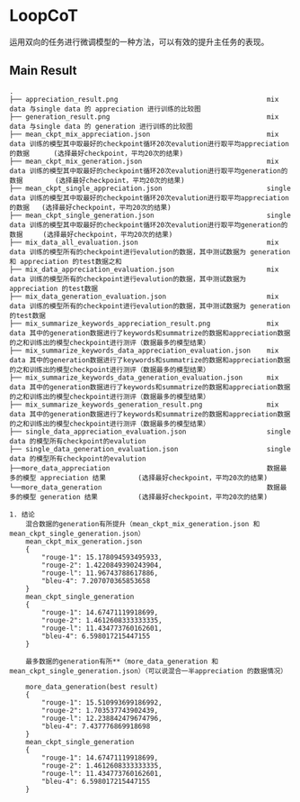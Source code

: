# LoopCoT
运用双向的任务进行微调模型的一种方法，可以有效的提升主任务的表现。

## Main Result
    .
    ├── appreciation_result.png                                     mix data 与single data 的 appreciation 进行训练的比较图
    ├── generation_result.png                                       mix data 与single data 的 generation 进行训练的比较图
    ├── mean_ckpt_mix_appreciation.json                             mix data 训练的模型其中取最好的checkpoint循环20次evalution进行取平均appreciation的数据      (选择最好checkpoint，平均20次的结果)
    ├── mean_ckpt_mix_generation.json                               mix data 训练的模型其中取最好的checkpoint循环20次evalution进行取平均generation的数据        (选择最好checkpoint，平均20次的结果)
    ├── mean_ckpt_single_appreciation.json                          single data 训练的模型其中取最好的checkpoint循环20次evalution进行取平均appreciation的数据   (选择最好checkpoint，平均20次的结果)
    ├── mean_ckpt_single_generation.json                            single data 训练的模型其中取最好的checkpoint循环20次evalution进行取平均generation的数据     (选择最好checkpoint，平均20次的结果)
    ├── mix_data_all_evaluation.json                                mix data 训练的模型所有的checkpoint进行evalution的数据，其中测试数据为 generation 和 appreciation 的test数据之和
    ├── mix_data_appreciation_evaluation.json                       mix data 训练的模型所有的checkpoint进行evalution的数据，其中测试数据为 appreciation 的test数据
    ├── mix_data_generation_evaluation.json                         mix data 训练的模型所有的checkpoint进行evalution的数据，其中测试数据为 generation 的test数据
    ├── mix_summarize_keywords_appreciation_result.png              mix data 其中的generation数据进行了keywords和summatrize的数据和appreciation数据的之和训练出的模型checkpoint进行测评（数据最多的模型结果）
    ├── mix_summarize_keywords_data_appreciation_evaluation.json    mix data 其中的generation数据进行了keywords和summatrize的数据和appreciation数据的之和训练出的模型checkpoint进行测评（数据最多的模型结果）
    ├── mix_summarize_keywords_data_generation_evaluation.json      mix data 其中的generation数据进行了keywords和summatrize的数据和appreciation数据的之和训练出的模型checkpoint进行测评（数据最多的模型结果）
    ├── mix_summarize_keywords_generation_result.png                mix data 其中的generation数据进行了keywords和summatrize的数据和appreciation数据的之和训练出的模型checkpoint进行测评（数据最多的模型结果）
    ├── single_data_appreciation_evaluation.json                    single data 的模型所有checkpoint的evalution
    ├── single_data_generation_evaluation.json                      single data 的模型所有checkpoint的evalution
    ├──more_data_appreciation                                       数据最多的模型 appreciation 结果        (选择最好checkpoint，平均20次的结果)
    └──more_data_generation                                         数据最多的模型 generation 结果          (选择最好checkpoint，平均20次的结果)

    1. 结论
        混合数据的generation有所提升（mean_ckpt_mix_generation.json 和 mean_ckpt_single_generation.json）
        mean_ckpt_mix_generation.json
        {
            "rouge-1": 15.178094593495933,
            "rouge-2": 1.4220849390243904,
            "rouge-l": 11.96743788617886,
            "bleu-4": 7.207070365853658
        }
        mean_ckpt_single_generation
        {
            "rouge-1": 14.67471119918699,
            "rouge-2": 1.4612608333333335,
            "rouge-l": 11.434773760162601,
            "bleu-4": 6.598017215447155
        }

        最多数据的generation有所**（more_data_generation 和 mean_ckpt_single_generation.json）（可以说混合一半appreciation 的数据情况）

        more_data_generation(best result)
        {
            "rouge-1": 15.510993699186992,
            "rouge-2": 1.703537743902439,
            "rouge-l": 12.238842479674796,
            "bleu-4": 7.437776869918698
        }
        mean_ckpt_single_generation
        {
            "rouge-1": 14.67471119918699,
            "rouge-2": 1.4612608333333335,
            "rouge-l": 11.434773760162601,
            "bleu-4": 6.598017215447155
        }
